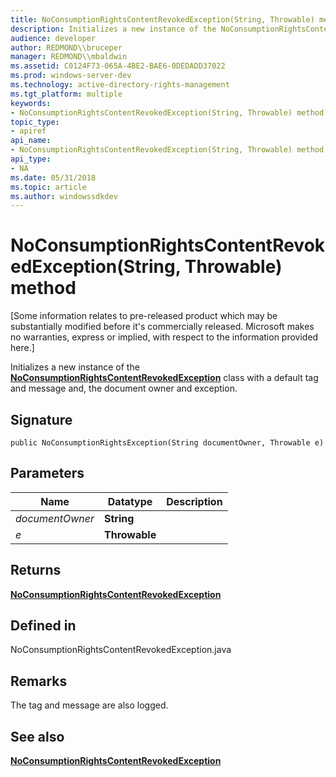 ```yaml
---
title: NoConsumptionRightsContentRevokedException(String, Throwable) method
description: Initializes a new instance of the NoConsumptionRightsContentRevokedException class with a default tag and message and, the document owner and exception.
audience: developer
author: REDMOND\\bruceper
manager: REDMOND\\mbaldwin
ms.assetid: C0124F73-065A-4BE2-BAE6-0DEDADD37022
ms.prod: windows-server-dev
ms.technology: active-directory-rights-management
ms.tgt_platform: multiple
keywords:
- NoConsumptionRightsContentRevokedException(String, Throwable) method
topic_type:
- apiref
api_name:
- NoConsumptionRightsContentRevokedException(String, Throwable) method
api_type:
- NA
ms.date: 05/31/2018
ms.topic: article
ms.author: windowssdkdev
---
```


# NoConsumptionRightsContentRevokedException(String, Throwable) method

\[Some information relates to pre-released product which may be substantially modified before it's commercially released. Microsoft makes no warranties, express or implied, with respect to the information provided here.\]

Initializes a new instance of the [**NoConsumptionRightsContentRevokedException**](noconsumptionrightscontentrevokedexception-class-java.md) class with a default tag and message and, the document owner and exception.

## Signature

``` syntax
public NoConsumptionRightsException(String documentOwner, Throwable e)
```

## Parameters



| Name                       | Datatype                 | Description |
|----------------------------|--------------------------|-------------|
| *documentOwner*<br/> | **String**<br/>    |             |
| *e*<br/>             | **Throwable**<br/> |             |



 

## Returns

[**NoConsumptionRightsContentRevokedException**](noconsumptionrightscontentrevokedexception-class-java.md)

## Defined in

NoConsumptionRightsContentRevokedException.java

## Remarks

The tag and message are also logged.

## See also

<dl> <dt>

[**NoConsumptionRightsContentRevokedException**](noconsumptionrightscontentrevokedexception-class-java.md)
</dt> </dl>

 

 





